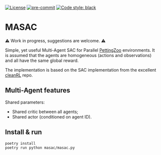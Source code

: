 [![License](http://img.shields.io/badge/license-MIT-brightgreen.svg?style=flat)](https://github.com/ffelten/MASAC/blob/main/LICENSE)
[![pre-commit](https://img.shields.io/badge/pre--commit-enabled-brightgreen?logo=pre-commit&logoColor=white)](https://pre-commit.com/)
[![Code style: black](https://img.shields.io/badge/code%20style-black-000000.svg)](https://github.com/psf/black)

# MASAC

:warning: Work in progress, suggestions are welcome. :warning:

Simple, yet useful Multi-Agent SAC for Parallel [PettingZoo](https://pettingzoo.farama.org/) environments.
It is assumed that the agents are homogeneous (actions and observations) and all have the same global reward.

The implementation is based on the SAC implementation from the excellent [cleanRL](https://github.com/vwxyzjn/cleanrl) repo.

## Multi-Agent features

Shared parameters:
  * Shared critic between all agents;
  * Shared actor (conditioned on agent ID).

## Install & run
```shell
poetry install
poetry run python masac/masac.py
```
